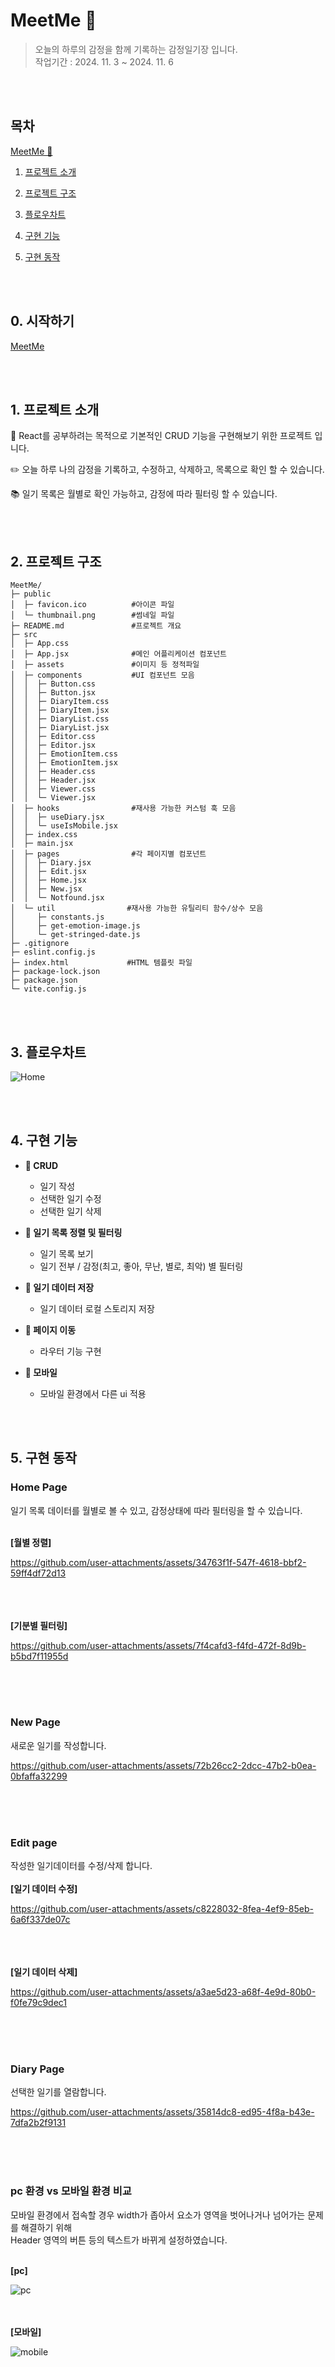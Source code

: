 # MeetMe 📓
>  오늘의 하루의 감정을 함께 기록하는 감정일기장 입니다. <br/>
>  작업기간 : 2024. 11. 3 ~ 2024. 11. 6 

<br/><br/>

## 목차
[MeetMe 📓](#MeetMe-📓)

1. [프로젝트 소개](#1-프로젝트-소개)

2. [프로젝트 구조](#2-프로젝트-구조)

3. [플로우차트](#3-플로우차트)

4. [구현 기능](#4-구현-기능)

5. [구현 동작](#5-구현-동작)

<br/><br/>


## 0. 시작하기
[MeetMe](https://meet-me-phi.vercel.app/)

<br/><br/>

## 1. 프로젝트 소개
📖 React를 공부하려는 목적으로 기본적인 CRUD 기능을 구현해보기 위한 프로젝트 입니다.

✏️ 오늘 하루 나의 감정을 기록하고, 수정하고, 삭제하고, 목록으로 확인 할 수 있습니다.

📚 일기 목록은 월별로 확인 가능하고, 감정에 따라 필터링 할 수 있습니다.

<br/><br/>

## 2. 프로젝트 구조
```
MeetMe/
├─ public   
│  ├─ favicon.ico          #아이콘 파일
│  └─ thumbnail.png        #썸네일 파일
├─ README.md               #프로젝트 개요
├─ src
│  ├─ App.css
│  ├─ App.jsx              #메인 어플리케이션 컴포넌트
│  ├─ assets               #이미지 등 정적파일
│  ├─ components           #UI 컴포넌트 모음
│  │  ├─ Button.css
│  │  ├─ Button.jsx
│  │  ├─ DiaryItem.css
│  │  ├─ DiaryItem.jsx
│  │  ├─ DiaryList.css
│  │  ├─ DiaryList.jsx
│  │  ├─ Editor.css
│  │  ├─ Editor.jsx
│  │  ├─ EmotionItem.css
│  │  ├─ EmotionItem.jsx
│  │  ├─ Header.css
│  │  ├─ Header.jsx
│  │  ├─ Viewer.css
│  │  └─ Viewer.jsx
│  ├─ hooks                #재사용 가능한 커스텀 훅 모음
│  │  ├─ useDiary.jsx
│  │  └─ useIsMobile.jsx
│  ├─ index.css  
│  ├─ main.jsx
│  ├─ pages                #각 페이지별 컴포넌트
│  │  ├─ Diary.jsx
│  │  ├─ Edit.jsx
│  │  ├─ Home.jsx
│  │  ├─ New.jsx
│  │  └─ Notfound.jsx
│  └─ util                #재사용 가능한 유틸리티 함수/상수 모음
│     ├─ constants.js
│     ├─ get-emotion-image.js
│     └─ get-stringed-date.js
├─ .gitignore
├─ eslint.config.js
├─ index.html             #HTML 템플릿 파일
├─ package-lock.json
├─ package.json
└─ vite.config.js
```

<br/><br/>

## 3. 플로우차트
![Home](https://github.com/user-attachments/assets/666b2d7a-5418-4370-ab64-a88767de39b2)


<br/><br/>

## 4. 구현 기능

- **📓 CRUD**
  - 일기 작성
  - 선택한 일기 수정
  - 선택한 일기 삭제
    
- **📜 일기 목록 정렬 및 필터링**
  - 일기 목록 보기
  - 일기 전부 / 감정(최고, 좋아, 무난, 별로, 최악) 별 필터링
    
- **💾 일기 데이터 저장**
  - 일기 데이터 로컬 스토리지 저장
    
- **👟 페이지 이동**
  - 라우터 기능 구현
 
- **📱 모바일**
  - 모바일 환경에서 다른 ui 적용
  
<br/><br/>

## 5. 구현 동작   

### Home Page
일기 목록 데이터를 월별로 볼 수 있고, 감정상태에 따라 필터링을 할 수 있습니다.
<br/><br/>
 
**[월별 정렬]**  



https://github.com/user-attachments/assets/34763f1f-547f-4618-bbf2-59ff4df72d13




<br/><br/><br/>
**[기분별 필터링]**



https://github.com/user-attachments/assets/7f4cafd3-f4fd-472f-8d9b-b5bd7f11955d




  
<br/><br/><br/>
### New Page
새로운 일기를 작성합니다.
<br/>
  
https://github.com/user-attachments/assets/72b26cc2-2dcc-47b2-b0ea-0bfaffa32299   

<br/><br/><br/>

### Edit page  
작성한 일기데이터를 수정/삭제 합니다.
   <br/><br/>
**[일기 데이터 수정]**
<br/>


https://github.com/user-attachments/assets/c8228032-8fea-4ef9-85eb-6a6f337de07c


<br/><br/><br/>
**[일기 데이터 삭제]**
<br/>

https://github.com/user-attachments/assets/a3ae5d23-a68f-4e9d-80b0-f0fe79c9dec1
  
  
<br/><br/><br/>
  
### Diary Page 
선택한 일기를 열람합니다.  


https://github.com/user-attachments/assets/35814dc8-ed95-4f8a-b43e-7dfa2b2f9131



<br/><br/><br/>

    
### pc 환경 vs 모바일 환경 비교   
모바일 환경에서 접속할 경우 width가 좁아서 요소가 영역을 벗어나거나 넘어가는 문제를 해결하기 위해   
Header 영역의 버튼 등의 텍스트가 바뀌게 설정하였습니다.    
<br/>
      
    
**[pc]**

![pc](https://github.com/user-attachments/assets/97611b21-5b93-45d7-980e-94e8f0213a2e)  
<br/><br/>


**[모바일]**  

![mobile](https://github.com/user-attachments/assets/5fa9b0d6-7b27-44d1-ba76-ba88c5c9dd65)

